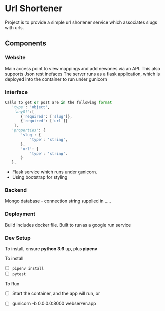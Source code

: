 # Url Shortener
Project is to provide a simple url shortener service which associates slugs with urls.

## Components

### Website
Main access point to view mappings and add newones via an API.  This also supports Json rest inefaces
The server runs as a flask application, which is deployed into the container to run  under  gunicorn

### Interface
```python
Calls to get or post are in the following format
   'type': 'object',
    'anyOf':[ 
       {'required': ['slug']},
       {'required': ['url']} 
    ],
   'properties': {
       'slug': {
           'type': 'string',
       },
       'url': {
           'type': 'string',
       }
   },
```

* Flask service which runs under gunicorn.
* Using bootstrap for styling

### Backend
Mongo database - connection string supplied in .....


### Deployment
Build includes docker file.
Built to run as a google run service

### Dev Setup
To install, ensure **python 3.6** up, plus **pipenv**

To install
* [ ] `pipenv install`
* [ ] `pytest`

To Run
* [ ] Start the container, and the app will run, or
* [ ] gunicorn -b 0.0.0.0:8000 webserver:app


